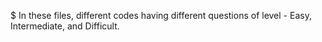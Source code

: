 $ In these files, different codes having different questions of level - Easy, Intermediate, and Difficult.
